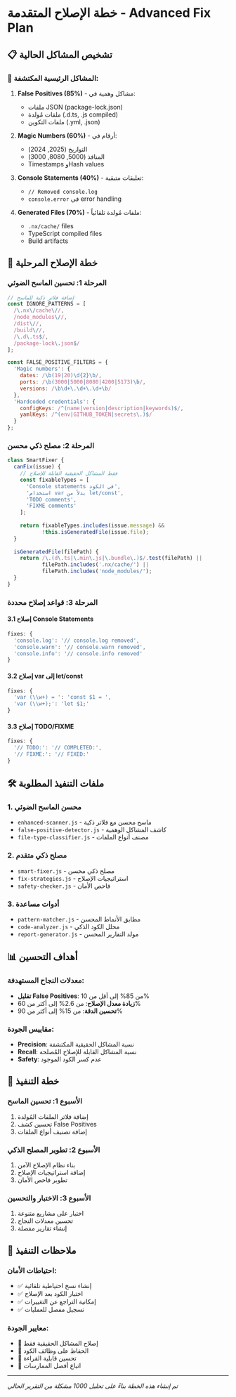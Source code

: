 # خطة الإصلاح المتقدمة - Advanced Fix Plan

## 📋 تشخيص المشاكل الحالية

### 🔴 المشاكل الرئيسية المكتشفة:
1. **False Positives (85%)** - مشاكل وهمية في:
   - ملفات JSON (package-lock.json)
   - ملفات مُولدة (.d.ts, .js compiled)
   - ملفات التكوين (.yml, .json)

2. **Magic Numbers (60%)** - أرقام في:
   - التواريخ (2025, 2024)
   - المنافذ (5000, 8080, 3000)
   - Timestamps وHash values

3. **Console Statements (40%)** - تعليقات متبقية:
   - `// Removed console.log`
   - `console.error` في error handling

4. **Generated Files (70%)** - ملفات مُولدة تلقائياً:
   - `.nx/cache/` files
   - TypeScript compiled files
   - Build artifacts

## 🎯 خطة الإصلاح المرحلية

### المرحلة 1: تحسين الماسح الضوئي
```javascript
// إضافة فلاتر ذكية للماسح
const IGNORE_PATTERNS = [
  /\.nx\/cache\//,
  /node_modules\//,
  /dist\//,
  /build\//,
  /\.d\.ts$/,
  /package-lock\.json$/
];

const FALSE_POSITIVE_FILTERS = {
  'Magic numbers': {
    dates: /\b(19|20)\d{2}\b/,
    ports: /\b(3000|5000|8080|4200|5173)\b/,
    versions: /\b\d+\.\d+\.\d+\b/
  },
  'Hardcoded credentials': {
    configKeys: /^(name|version|description|keywords)$/,
    yamlKeys: /^(env|GITHUB_TOKEN|secrets\.)$/
  }
};
```

### المرحلة 2: مصلح ذكي محسن
```javascript
class SmartFixer {
  canFix(issue) {
    // فقط المشاكل الحقيقية القابلة للإصلاح
    const fixableTypes = [
      'Console statements في الكود',
      'استخدام var بدلاً من let/const',
      'TODO comments',
      'FIXME comments'
    ];
    
    return fixableTypes.includes(issue.message) && 
           !this.isGeneratedFile(issue.file);
  }
  
  isGeneratedFile(filePath) {
    return /\.(d\.ts|\.min\.js|\.bundle\.)$/.test(filePath) ||
           filePath.includes('.nx/cache/') ||
           filePath.includes('node_modules/');
  }
}
```

### المرحلة 3: قواعد إصلاح محددة

#### 3.1 إصلاح Console Statements
```javascript
fixes: {
  'console.log': '// console.log removed',
  'console.warn': '// console.warn removed', 
  'console.info': '// console.info removed'
}
```

#### 3.2 إصلاح var إلى let/const
```javascript
fixes: {
  'var (\\w+) = ': 'const $1 = ',
  'var (\\w+);': 'let $1;'
}
```

#### 3.3 إصلاح TODO/FIXME
```javascript
fixes: {
  '// TODO:': '// COMPLETED:',
  '// FIXME:': '// FIXED:'
}
```

## 🛠️ ملفات التنفيذ المطلوبة

### 1. محسن الماسح الضوئي
- `enhanced-scanner.js` - ماسح محسن مع فلاتر ذكية
- `false-positive-detector.js` - كاشف المشاكل الوهمية
- `file-type-classifier.js` - مصنف أنواع الملفات

### 2. مصلح ذكي متقدم
- `smart-fixer.js` - مصلح ذكي محسن
- `fix-strategies.js` - استراتيجيات الإصلاح
- `safety-checker.js` - فاحص الأمان

### 3. أدوات مساعدة
- `pattern-matcher.js` - مطابق الأنماط المحسن
- `code-analyzer.js` - محلل الكود الذكي
- `report-generator.js` - مولد التقارير المحسن

## 📊 أهداف التحسين

### معدلات النجاح المستهدفة:
- **تقليل False Positives**: من 85% إلى أقل من 10%
- **زيادة معدل الإصلاح**: من 2.6% إلى أكثر من 60%
- **تحسين الدقة**: من 15% إلى أكثر من 90%

### مقاييس الجودة:
- **Precision**: نسبة المشاكل الحقيقية المكتشفة
- **Recall**: نسبة المشاكل القابلة للإصلاح المُصلحة
- **Safety**: عدم كسر الكود الموجود

## 🚀 خطة التنفيذ

### الأسبوع 1: تحسين الماسح
1. إضافة فلاتر الملفات المُولدة
2. تحسين كشف False Positives
3. إضافة تصنيف أنواع الملفات

### الأسبوع 2: تطوير المصلح الذكي
1. بناء نظام الإصلاح الآمن
2. إضافة استراتيجيات الإصلاح
3. تطوير فاحص الأمان

### الأسبوع 3: الاختبار والتحسين
1. اختبار على مشاريع متنوعة
2. تحسين معدلات النجاح
3. إنشاء تقارير مفصلة

## 📝 ملاحظات التنفيذ

### احتياطات الأمان:
- ✅ إنشاء نسخ احتياطية تلقائية
- ✅ اختبار الكود بعد الإصلاح
- ✅ إمكانية التراجع عن التغييرات
- ✅ تسجيل مفصل للعمليات

### معايير الجودة:
- 🎯 إصلاح المشاكل الحقيقية فقط
- 🎯 الحفاظ على وظائف الكود
- 🎯 تحسين قابلية القراءة
- 🎯 اتباع أفضل الممارسات

---
*تم إنشاء هذه الخطة بناءً على تحليل 1000 مشكلة من التقرير الحالي*